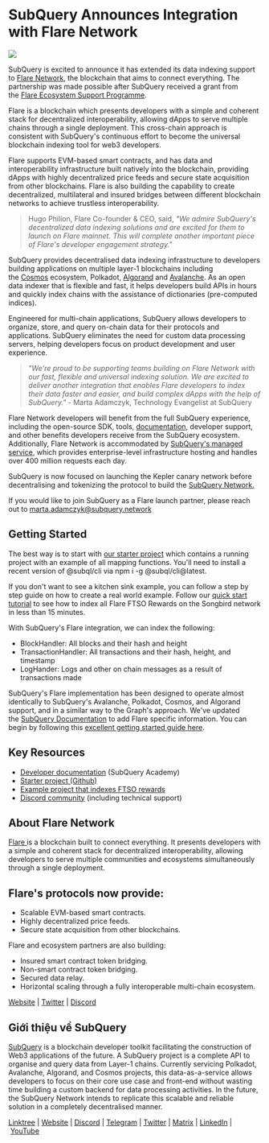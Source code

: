 # SubQuery Announces Integration with Flare Network

![](https://miro.medium.com/max/1400/0*a8N3Tivw_iF5Hmxh)

SubQuery is excited to announce it has extended its data indexing support to [Flare Network](https://flare.xyz/), the blockchain that aims to connect everything. The partnership was made possible after SubQuery received a grant from the [Flare Ecosystem Support Programme](https://fx59pgsljsv.typeform.com/to/znkWOSM3).

Flare is a blockchain which presents developers with a simple and coherent stack for decentralized interoperability, allowing dApps to serve multiple chains through a single deployment. This cross-chain approach is consistent with SubQuery's continuous effort to become the universal blockchain indexing tool for web3 developers.

Flare supports EVM-based smart contracts, and has data and interoperability infrastructure built natively into the blockchain, providing dApps with highly decentralized price feeds and secure state acquisition from other blockchains. Flare is also building the capability to create decentralized, multilateral and insured bridges between different blockchain networks to achieve trustless interoperability.

> Hugo Philion, Flare Co-founder & CEO, said, *"We admire SubQuery's decentralized data indexing solutions and are excited for them to launch on Flare mainnet. This will complete another important piece of Flare's developer engagement strategy."*

SubQuery provides decentralised data indexing infrastructure to developers building applications on multiple layer-1 blockchains including the [Cosmos](./20220909-cosmoshub.md) ecosystem, Polkadot, [Algorand](./20220713-algorand.md) and [Avalanche](./20220321-avalache.md). As an open data indexer that is flexible and fast, it helps developers build APIs in hours and quickly index chains with the assistance of dictionaries (pre-computed indices).

Engineered for multi-chain applications, SubQuery allows developers to organize, store, and query on-chain data for their protocols and applications. SubQuery eliminates the need for custom data processing servers, helping developers focus on product development and user experience.

> _"We're proud to be supporting teams building on Flare Network with our fast, flexible and universal indexing solution. We are excited to deliver another integration that enables Flare developers to index their data faster and easier, and build complex dApps with the help of SubQuery."_ - Marta Adamczyk, Technology Evangelist at SubQuery

Flare Network developers will benefit from the full SubQuery experience, including the open-source SDK, tools, [documentation](https://academy.subquery.network/quickstart/quickstart_chains/flare.html), developer support, and other benefits developers receive from the SubQuery ecosystem. Additionally, Flare Network is accommodated by [SubQuery's managed service](https://subquery.network/managedservices), which provides enterprise-level infrastructure hosting and handles over 400 million requests each day.

SubQuery is now focused on launching the Kepler canary network before decentralising and tokenizing the protocol to build the [SubQuery Network.](https://subquery.network/network)

If you would like to join SubQuery as a Flare launch partner, please reach out to marta.adamczyk@subquery.network

## Getting Started

The best way is to start with [our starter project](https://github.com/subquery/flare-subql-starter) which contains a running project with an example of all mapping functions. You'll need to install a recent version of @subql/cli via npm i -g @subql/cli@latest.

If you don't want to see a kitchen sink example, you can follow a step by step guide on how to create a real world example. Follow our [quick start tutorial](https://academy.subquery.network/quickstart/quickstart_chains/flare.html) to see how to index all Flare FTSO Rewards on the Songbird network in less than 15 minutes.

With SubQuery's Flare integration, we can index the following:

- BlockHandler: All blocks and their hash and height
- TransactionHandler: All transactions and their hash, height, and timestamp
- LogHander: Logs and other on chain messages as a result of transactions made

SubQuery's Flare implementation has been designed to operate almost identically to SubQuery's Avalanche, Polkadot, Cosmos, and Algorand support, and in a similar way to the Graph's approach. We've updated the [SubQuery Documentation](https://academy.subquery.network/build/manifest/flare.html) to add Flare specific information. You can begin by following this [excellent getting started guide here](https://academy.subquery.network/quickstart/quickstart_chains/flare.html).

## Key Resources

- [Developer documentation](https://academy.subquery.network/quickstart/quickstart_chains/flare.html) (SubQuery Academy)
- [Starter project (Github)](https://github.com/subquery/flare-subql-starter)
- [Example project that indexes FTSO rewards](https://github.com/jamesbayly/subql-flare-ftso-rewards)
- [Discord community](https://discord.com/invite/subquery) (including technical support)

## About Flare Network

[Flare ](https://flare.xyz/)is a blockchain built to connect everything. It presents developers with a simple and coherent stack for decentralized interoperability, allowing developers to serve multiple communities and ecosystems simultaneously through a single deployment.

## Flare's protocols now provide:

- Scalable EVM-based smart contracts.
- Highly decentralized price feeds.
- Secure state acquisition from other blockchains.

Flare and ecosystem partners are also building:

- Insured smart contract token bridging.
- Non-smart contract token bridging.
- Secured data relay.
- Horizontal scaling through a fully interoperable multi-chain ecosystem.

[Website](https://flare.xyz/) | [Twitter](https://twitter.com/FlareNetworks) | [Discord](https://discord.com/invite/osmosis)

## Giới thiệu về SubQuery

[SubQuery](https://subquery.network/) is a blockchain developer toolkit facilitating the construction of Web3 applications of the future. A SubQuery project is a complete API to organise and query data from Layer-1 chains. Currently servicing Polkadot, Avalanche, Algorand, and Cosmos projects, this data-as-a-service allows developers to focus on their core use case and front-end without wasting time building a custom backend for data processing activities. In the future, the SubQuery Network intends to replicate this scalable and reliable solution in a completely decentralised manner.

​​[Linktree](https://linktr.ee/subquerynetwork) | [Website](https://subquery.network/) | [Discord](https://discord.com/invite/subquery) | [Telegram](https://t.me/subquerynetwork) | [Twitter](https://twitter.com/subquerynetwork) | [Matrix](https://matrix.to/#/#subquery:matrix.org) | [LinkedIn](https://www.linkedin.com/company/subquery) | [YouTube](https://www.youtube.com/c/SubQueryNetwork)
